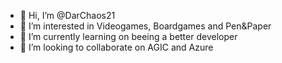 - 👋 Hi, I’m @DarChaos21
- 👀 I’m interested in Videogames, Boardgames and Pen&Paper
- 🌱 I’m currently learning on beeing a better developer
- 💞️ I’m looking to collaborate on AGIC and Azure
